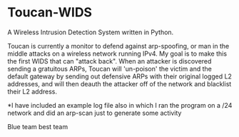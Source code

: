 # Toucan-WIDS

A Wireless Intrusion Detection System written in Python.

Toucan is currently a monitor to defend against arp-spoofing, or man in the middle attacks on a wireless network running IPv4. My goal is to make this the first WIDS that can "attack back". When an attacker is discovered sending a gratuitous ARPs, Toucan will 'un-poison' the victim and the default gateway by sending out defensive ARPs with their original logged L2 addresses, and will then deauth the attacker off of the network and blacklist their L2 address. 

*I have included an example log file also in which I ran the program on a /24 network and did an arp-scan just to generate some activity

Blue team best team
